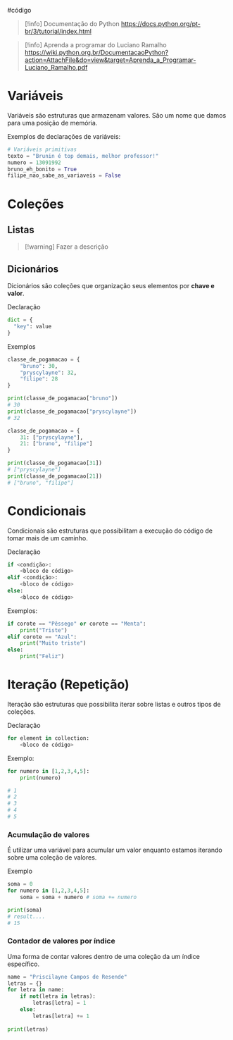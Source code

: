 #código


> [!info] Documentação do Python
> https://docs.python.org/pt-br/3/tutorial/index.html

> [!info] Aprenda a programar do Luciano Ramalho
> https://wiki.python.org.br/DocumentacaoPython?action=AttachFile&do=view&target=Aprenda_a_Programar-Luciano_Ramalho.pdf


# Variáveis

Variáveis são estruturas que armazenam valores. São um nome que damos para uma posição de memória.

Exemplos de declarações de variáveis:

```python
# Variáveis primitivas
texto = "Brunin é top demais, melhor professor!"
numero = 13091992
bruno_eh_bonito = True
filipe_nao_sabe_as_variaveis = False
```

# Coleções

## Listas

> [!warning] Fazer a descrição

## Dicionários

Dicionários são coleções que organização seus elementos por **chave e valor**.

Declaração

```python
dict = {
  "key": value
}
```

Exemplos

```python
classe_de_pogamacao = {
	"bruno": 30,
	"pryscylayne": 32,
	"filipe": 28
}

print(classe_de_pogamacao["bruno"])
# 30
print(classe_de_pogamacao["pryscylayne"])
# 32
```

```python
classe_de_pogamacao = {
	31: ["pryscylayne"],
	21: ["bruno", "filipe"]
}

print(classe_de_pogamacao[31])
# ["pryscylayne"]
print(classe_de_pogamacao[21])
# ["bruno", "filipe"]
```

# Condicionais

Condicionais são estruturas que possibilitam a execução do código de tomar mais de um caminho.

Declaração

```python
if <condição>:
	<bloco de código>
elif <condição>:
	<bloco de código>
else:
	<bloco de código>
```

Exemplos:

```python
if corote == "Pêssego" or corote == "Menta":
	print("Triste")
elif corote == "Azul":
	print("Muito triste")
else:
	print("Feliz")
```

# Iteração (Repetição)

Iteração são estruturas que possibilita iterar sobre listas e outros tipos de coleções.

Declaração

```python
for element in collection:
	<bloco de código>
```

Exemplo:

```python
for numero in [1,2,3,4,5]:
	print(numero)

# 1
# 2
# 3
# 4
# 5
```

### Acumulação de valores

É utilizar uma variável para acumular um valor enquanto estamos iterando sobre uma coleção de valores.

Exemplo

```python
soma = 0
for numero in [1,2,3,4,5]:
	soma = soma + numero # soma += numero

print(soma)
# result....
# 15
```

### Contador de valores por índice

Uma forma de contar valores dentro de uma coleção da um índice específico.

```python
name = "Priscilayne Campos de Resende"
letras = {}
for letra in name:
    if not(letra in letras):
        letras[letra] = 1
    else:
        letras[letra] += 1
        
print(letras)    

	
```
